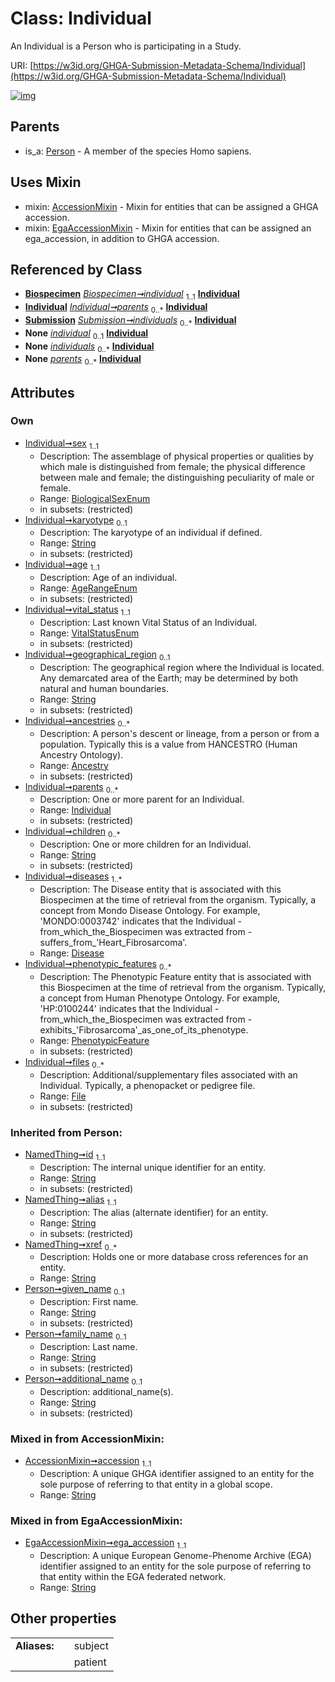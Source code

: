 
# Class: Individual


An Individual is a Person who is participating in a Study.

URI: [https://w3id.org/GHGA-Submission-Metadata-Schema/Individual](https://w3id.org/GHGA-Submission-Metadata-Schema/Individual)


[![img](https://yuml.me/diagram/nofunky;dir:TB/class/[Submission],[PhenotypicFeature],[Person],[File]<files%200..*-++[Individual&#124;sex:BiologicalSexEnum;karyotype:string%20%3F;age:AgeRangeEnum;vital_status:VitalStatusEnum;geographical_region:string%20%3F;children:string%20*;accession:string;ega_accession:string;given_name(i):string%20%3F;family_name(i):string%20%3F;additional_name(i):string%20%3F;id(i):string;alias(i):string;xref(i):string%20*],[PhenotypicFeature]<phenotypic_features%200..*-++[Individual],[Disease]<diseases%201..*-++[Individual],[Individual]<parents%200..*-++[Individual],[Ancestry]<ancestries%200..*-++[Individual],[Biospecimen]++-%20individual%201..1>[Individual],[Submission]++-%20individuals%200..*>[Individual],[Biospecimen]++-%20individual(i)%200..1>[Individual],[Submission]++-%20individuals(i)%200..*>[Individual],[Individual]uses%20-.->[AccessionMixin],[Individual]uses%20-.->[EgaAccessionMixin],[Person]^-[Individual],[File],[EgaAccessionMixin],[Disease],[Biospecimen],[Ancestry],[AccessionMixin])](https://yuml.me/diagram/nofunky;dir:TB/class/[Submission],[PhenotypicFeature],[Person],[File]<files%200..*-++[Individual&#124;sex:BiologicalSexEnum;karyotype:string%20%3F;age:AgeRangeEnum;vital_status:VitalStatusEnum;geographical_region:string%20%3F;children:string%20*;accession:string;ega_accession:string;given_name(i):string%20%3F;family_name(i):string%20%3F;additional_name(i):string%20%3F;id(i):string;alias(i):string;xref(i):string%20*],[PhenotypicFeature]<phenotypic_features%200..*-++[Individual],[Disease]<diseases%201..*-++[Individual],[Individual]<parents%200..*-++[Individual],[Ancestry]<ancestries%200..*-++[Individual],[Biospecimen]++-%20individual%201..1>[Individual],[Submission]++-%20individuals%200..*>[Individual],[Biospecimen]++-%20individual(i)%200..1>[Individual],[Submission]++-%20individuals(i)%200..*>[Individual],[Individual]uses%20-.->[AccessionMixin],[Individual]uses%20-.->[EgaAccessionMixin],[Person]^-[Individual],[File],[EgaAccessionMixin],[Disease],[Biospecimen],[Ancestry],[AccessionMixin])

## Parents

 *  is_a: [Person](Person.md) - A member of the species Homo sapiens.

## Uses Mixin

 *  mixin: [AccessionMixin](AccessionMixin.md) - Mixin for entities that can be assigned a GHGA accession.
 *  mixin: [EgaAccessionMixin](EgaAccessionMixin.md) - Mixin for entities that can be assigned an ega_accession, in addition to GHGA accession.

## Referenced by Class

 *  **[Biospecimen](Biospecimen.md)** *[Biospecimen➞individual](Biospecimen_individual.md)*  <sub>1..1</sub>  **[Individual](Individual.md)**
 *  **[Individual](Individual.md)** *[Individual➞parents](Individual_parents.md)*  <sub>0..\*</sub>  **[Individual](Individual.md)**
 *  **[Submission](Submission.md)** *[Submission➞individuals](Submission_individuals.md)*  <sub>0..\*</sub>  **[Individual](Individual.md)**
 *  **None** *[individual](individual.md)*  <sub>0..1</sub>  **[Individual](Individual.md)**
 *  **None** *[individuals](individuals.md)*  <sub>0..\*</sub>  **[Individual](Individual.md)**
 *  **None** *[parents](parents.md)*  <sub>0..\*</sub>  **[Individual](Individual.md)**

## Attributes


### Own

 * [Individual➞sex](Individual_sex.md)  <sub>1..1</sub>
     * Description: The assemblage of physical properties or qualities by which male is distinguished from female; the physical difference between male and female; the distinguishing peculiarity of male or female.
     * Range: [BiologicalSexEnum](BiologicalSexEnum.md)
     * in subsets: (restricted)
 * [Individual➞karyotype](Individual_karyotype.md)  <sub>0..1</sub>
     * Description: The karyotype of an individual if defined.
     * Range: [String](types/String.md)
     * in subsets: (restricted)
 * [Individual➞age](Individual_age.md)  <sub>1..1</sub>
     * Description: Age of an individual.
     * Range: [AgeRangeEnum](AgeRangeEnum.md)
     * in subsets: (restricted)
 * [Individual➞vital_status](Individual_vital_status.md)  <sub>1..1</sub>
     * Description: Last known Vital Status of an Individual.
     * Range: [VitalStatusEnum](VitalStatusEnum.md)
     * in subsets: (restricted)
 * [Individual➞geographical_region](Individual_geographical_region.md)  <sub>0..1</sub>
     * Description: The geographical region where the Individual is located. Any demarcated area of the Earth; may be determined by both natural and human boundaries.
     * Range: [String](types/String.md)
     * in subsets: (restricted)
 * [Individual➞ancestries](Individual_ancestries.md)  <sub>0..\*</sub>
     * Description: A person's descent or lineage, from a person or from a population. Typically this is a value from HANCESTRO (Human Ancestry Ontology).
     * Range: [Ancestry](Ancestry.md)
     * in subsets: (restricted)
 * [Individual➞parents](Individual_parents.md)  <sub>0..\*</sub>
     * Description: One or more parent for an Individual.
     * Range: [Individual](Individual.md)
     * in subsets: (restricted)
 * [Individual➞children](Individual_children.md)  <sub>0..\*</sub>
     * Description: One or more children for an Individual.
     * Range: [String](types/String.md)
     * in subsets: (restricted)
 * [Individual➞diseases](Individual_diseases.md)  <sub>1..\*</sub>
     * Description: The Disease entity that is associated with this Biospecimen at the time of retrieval from the organism. Typically, a concept from Mondo Disease Ontology. For example, 'MONDO:0003742' indicates that the Individual - from_which_the_Biospecimen was extracted from - suffers_from_'Heart_Fibrosarcoma'.
     * Range: [Disease](Disease.md)
 * [Individual➞phenotypic_features](Individual_phenotypic_features.md)  <sub>0..\*</sub>
     * Description: The Phenotypic Feature entity that is associated with this Biospecimen at the time of retrieval from the organism. Typically, a concept from Human Phenotype Ontology. For example, 'HP:0100244' indicates that the Individual - from_which_the_Biospecimen was extracted from - exhibits_'Fibrosarcoma'_as_one_of_its_phenotype.
     * Range: [PhenotypicFeature](PhenotypicFeature.md)
     * in subsets: (restricted)
 * [Individual➞files](Individual_files.md)  <sub>0..\*</sub>
     * Description: Additional/supplementary files associated with an Individual. Typically, a phenopacket or pedigree file.
     * Range: [File](File.md)
     * in subsets: (restricted)

### Inherited from Person:

 * [NamedThing➞id](NamedThing_id.md)  <sub>1..1</sub>
     * Description: The internal unique identifier for an entity.
     * Range: [String](types/String.md)
     * in subsets: (restricted)
 * [NamedThing➞alias](NamedThing_alias.md)  <sub>1..1</sub>
     * Description: The alias (alternate identifier) for an entity.
     * Range: [String](types/String.md)
     * in subsets: (restricted)
 * [NamedThing➞xref](NamedThing_xref.md)  <sub>0..\*</sub>
     * Description: Holds one or more database cross references for an entity.
     * Range: [String](types/String.md)
 * [Person➞given_name](Person_given_name.md)  <sub>0..1</sub>
     * Description: First name.
     * Range: [String](types/String.md)
     * in subsets: (restricted)
 * [Person➞family_name](Person_family_name.md)  <sub>0..1</sub>
     * Description: Last name.
     * Range: [String](types/String.md)
     * in subsets: (restricted)
 * [Person➞additional_name](Person_additional_name.md)  <sub>0..1</sub>
     * Description: additional_name(s).
     * Range: [String](types/String.md)
     * in subsets: (restricted)

### Mixed in from AccessionMixin:

 * [AccessionMixin➞accession](AccessionMixin_accession.md)  <sub>1..1</sub>
     * Description: A unique GHGA identifier assigned to an entity for the sole purpose of referring to that entity in a global scope.
     * Range: [String](types/String.md)

### Mixed in from EgaAccessionMixin:

 * [EgaAccessionMixin➞ega_accession](EgaAccessionMixin_ega_accession.md)  <sub>1..1</sub>
     * Description: A unique European Genome-Phenome Archive (EGA) identifier assigned to an entity for the sole purpose of referring to that entity within the EGA federated network.
     * Range: [String](types/String.md)

## Other properties

|  |  |  |
| --- | --- | --- |
| **Aliases:** | | subject |
|  | | patient |

